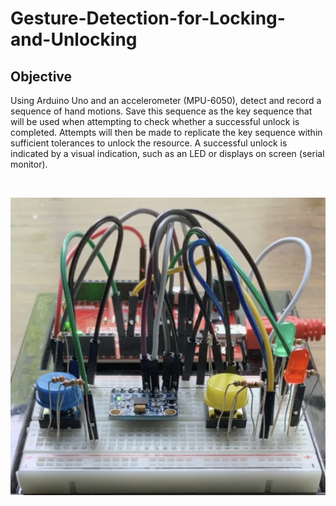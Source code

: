 # Gesture-Detection-for-Locking-and-Unlocking

## Objective

Using Arduino Uno and an accelerometer (MPU-6050), detect and record a sequence of hand motions. Save this sequence as the key sequence that will be used when attempting to check whether a successful unlock is completed. Attempts will then be made to replicate the key sequence within sufficient tolerances to unlock the resource. A successful unlock is indicated by a visual indication, such as an LED or displays on screen (serial monitor). 

<br/>

![image](https://github.com/Harsha-Pattapusetti/Gesture-Detection-for-Locking-and-Unlocking/blob/305003e84cf8f1e29f429036d65dab394a93c201/ges_control.jpg)

